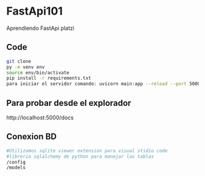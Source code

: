 # FastApi101
Aprendiendo FastApi platzi


## Code
```sh
git clone
py -m venv env 
source env/bin/activate 
pip install -r requirements.txt 
para iniciar el servidor comando: uvicorn main:app --reload --port 5000
```
## Para probar desde el explorador

http://localhost:5000/docs

## Conexion BD
```sh
#Utilizamos sqlite viewer extension para visual stidio code 
#libreria sqlalchemy de python para manejar las tablas
/config
/models
``` 